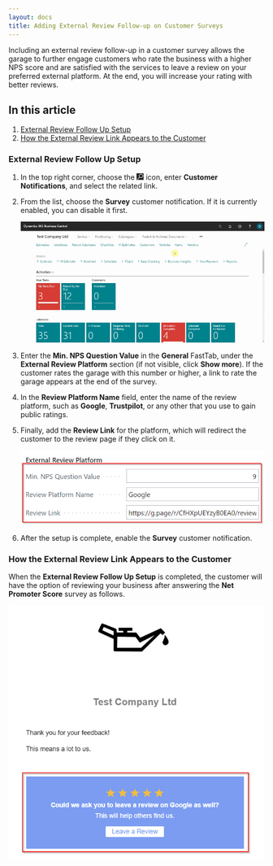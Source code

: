 ```yaml
---
layout: docs
title: Adding External Review Follow-up on Customer Surveys
---
```


Including an external review follow-up in a customer survey allows the garage to further engage customers who rate the business with a higher NPS score and are satisfied with the services to leave a review on your preferred external platform. At the end, you will increase your rating with better reviews.

## In this article
1. [External Review Follow Up Setup](#External-review-follow-up-setup)
2. [How the External Review Link Appears to the Customer](#tyre-scanner-checklist-template)


### External Review Follow Up Setup
1. In the top right corner, choose the ![](media/search_icon.png) icon, enter **Customer Notifications**, and select the related link.
2. From the list, choose the **Survey** customer notification. If it is currently enabled, you can disable it first.

   ![](media/garagehive-external-review-follow-up1.gif)

3. Enter the **Min. NPS Question Value** in the **General** FastTab, under the **External Review Platform** section (if not visible, click **Show more**). If the customer rates the garage with this number or higher, a link to rate the garage appears at the end of the survey.
4. In the **Review Platform Name** field, enter the name of the review platform, such as **Google**, **Trustpilot**, or any other that you use to gain public ratings.
5. Finally, add the **Review Link** for the platform, which will redirect the customer to the review page if they click on it.

   ![](media/garagehive-external-review-follow-up2.png)

6. After the setup is complete, enable the **Survey** customer notification.

### How the External Review Link Appears to the Customer
When the **External Review Follow Up Setup** is completed, the customer will have the option of reviewing your business after answering the **Net Promoter Score** survey as follows.

   ![](media/garagehive-external-review-follow-up3.png)

